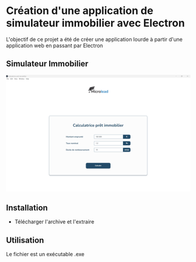 # Création d'une application de simulateur immobilier avec Electron

L'objectif de ce projet a été de créer une application lourde à partir d'une application web en passant par Electron

## Simulateur Immobilier

![alt text](https://github.com/JeremieTran/CalculatriceElectron/blob/master/calculatrice.png)

## Installation

- Télécharger l'archive et l'extraire

## Utilisation

Le fichier est un exécutable .exe
